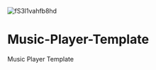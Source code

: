 ![fS3l1vahfb8hd](https://user-images.githubusercontent.com/72739794/120096774-ca401180-c146-11eb-912d-fdd02ec4d357.jpg)
# Music-Player-Template
Music Player Template
